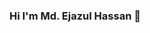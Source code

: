 ### Hi I'm Md. Ejazul Hassan 👋

<!--
**hassanejazul786/hassanejazul786** is a ✨ _special_ ✨ repository because its `README.md` (this file) appears on your GitHub profile.

Here are some ideas to get you started:

- 🔭 I’m currently looking for the internship in Machine learning or Data Science role.
- 🌱 I’m currently learning Computer vision, Machine learning, Deep learning Technologies 
- 📫 How to reach me: https://www.linkedin.com/in/md-ejazul-hassan/
- 😄 Website: https://hassanejazul786.github.io/PortFolio/dist/
- ⚡ Fun fact: ...
-->
